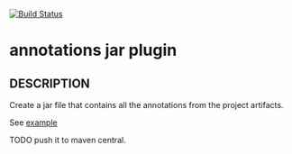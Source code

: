 [![Build Status](https://travis-ci.org/barakb/annotations-jar-plugin.svg?branch=master)](https://travis-ci.org/barakb/annotations-jar-plugin) 

annotations jar plugin
==========================

## DESCRIPTION
Create a jar file that contains all the annotations from the project artifacts. 

See [example](https://github.com/barakb/annotations-jar-plugin/blob/master/sample-pom.xml)
  
TODO push it to maven central.
